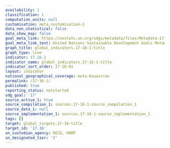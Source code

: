 ```yaml
---
availability: 1
classification: 1
computation_units: null
customisation: meta.customisation-1
data_non_statistical: false
data_show_map: false
goal_meta_link: https://unstats.un.org/sdgs/metadata/files/Metadata-17-16-01.pdf
goal_meta_link_text: United Nations Sustainable Development Goals Metadata (pdf 468kB)
graph_title: global_indicators.17-16-1-title
graph_type: line
indicator: 17.16.1
indicator_name: global_indicators.17-16-1-title
indicator_sort_order: 17-16-01
layout: indicator
national_geographical_coverage: meta.Казахстан
permalink: /17-16-1/
published: true
reporting_status: notstarted
sdg_goal: '17'
source_active_1: true
source_compilation_1: sources.17-16-1-source_compilation_1
source_data_1: null
source_implementation_1: sources.17-16-1-source_implementation_1
tags: []
target: global_targets.17-16-title
target_id: '17.16'
un_custodian_agency: OECD, UNDP
un_designated_tier: '2'
---
```


